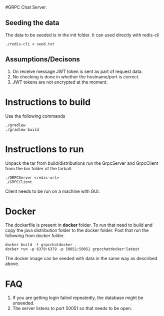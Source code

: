 #GRPC Chat Server.

## Seeding the data 
The data to be seeded is in the init folder. It can used directly with redis-cli
```
./redis-cli < seed.txt
```

## Assumptions/Decisons


1. On receive message JWT token is sent as part of request data.
2. No checking is done in whether the hostname/port is correct.
3. JWT tokens are not encrypted at the moment.

# Instructions to build

Use the following commands
```
./gradlew 
./gradlew build
```

# Instructions to run
Unpack the tar from build/distributions
run the GrpcServer and GrpcClient from the bin folder of the tarball.
```
./GRPCServer <redis-url>
./GRPCClient 
```
Client needs to be run on a machine with GUI.

# Docker
The dockerfile is present in **docker** folder.
To run that need to build and copy the java distribution folder to the docker folder.
Post that run the following from docker folder.
```
docker build -t grpcchatdocker .
docker run -p 6379:6379 -p 50051:50051 grpcchatdocker:latest
```
The docker image can be seeded with data in the same way as described above.

# FAQ
1. If you are getting login failed repeatedly, the database might be unseeded.
2. The server listens to port 50051 so that needs to be open.